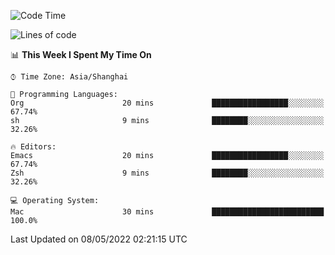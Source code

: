 <!--START_SECTION:waka-->
![Code Time](http://img.shields.io/badge/Code%20Time-703%20hrs%2053%20mins-blue)

![Lines of code](https://img.shields.io/badge/From%20Hello%20World%20I%27ve%20Written-22%20Thousand%20lines%20of%20code-blue)

📊 **This Week I Spent My Time On** 

```text
⌚︎ Time Zone: Asia/Shanghai

💬 Programming Languages: 
Org                      20 mins             █████████████████░░░░░░░░   67.74% 
sh                       9 mins              ████████░░░░░░░░░░░░░░░░░   32.26%

🔥 Editors: 
Emacs                    20 mins             █████████████████░░░░░░░░   67.74% 
Zsh                      9 mins              ████████░░░░░░░░░░░░░░░░░   32.26%

💻 Operating System: 
Mac                      30 mins             █████████████████████████   100.0%

```


 Last Updated on 08/05/2022 02:21:15 UTC
<!--END_SECTION:waka-->
